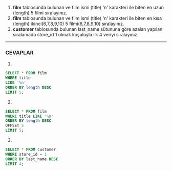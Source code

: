 1.  **film** tablosunda bulunan ve film ismi (title) 'n' karakteri ile biten en uzun (length) 5 filmi sıralayınız.
2.  **film** tablosunda bulunan ve film ismi (title) 'n' karakteri ile biten en kısa (length) ikinci(6,7,8,9,10) 5 filmi(6,7,8,9,10) sıralayınız.
3.  **customer** tablosunda bulunan last_name sütununa göre azalan yapılan sıralamada store_id 1 olmak koşuluyla ilk 4 veriyi sıralayınız.
---
### CEVAPLAR
1.
``` SQL
SELECT * FROM film
WHERE title 
LIKE '%n'
ORDER BY length DESC
LIMIT 5;
```

2.
```sql
SELECT * FROM film
WHERE title LIKE '%n'
ORDER BY length DESC
OFFSET 5
LIMIT 5;
```

3.
```sql
SELECT * FROM customer
WHERE store_id = 1
ORDER BY last_name DESC
LIMIT 4;
```